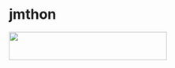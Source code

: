 # jmthon

<p align="left"><a href="https://heroku.com/deploy?template=https://github.com/
  /mus"> <img src="https://img.shields.io/badge/Deploy%20To%20Heroku-purple?style=for-the-badge&logo=heroku" width="320" height="58.45"/></a></p>
